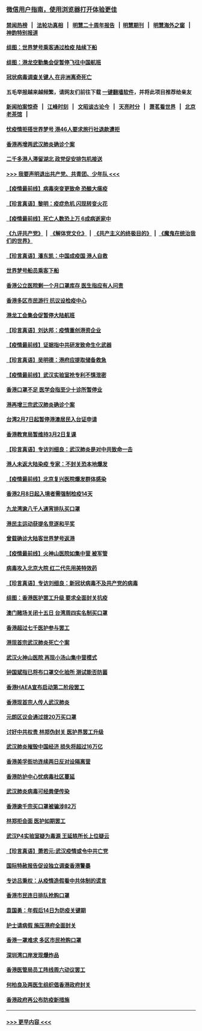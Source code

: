 ### [微信用户指南，使用浏览器打开体验更佳](https://github.com/gfw-breaker/banned-news1/blob/master/indexes/wechat-guide.md?t=0)
#### [禁闻热榜](热点新闻.md?t=0)  &nbsp;&nbsp;|&nbsp;&nbsp; [法轮功真相](https://github.com/gfw-breaker/truth/blob/master/README.md?t=0) &nbsp;&nbsp;|&nbsp;&nbsp; [明慧二十周年报告](https://github.com/gfw-breaker/mh-reports/blob/master/README.md?t=0) &nbsp;&nbsp;|&nbsp;&nbsp;[明慧期刊](https://github.com/gfw-breaker/mh-qikan) &nbsp;&nbsp;|&nbsp;&nbsp; [明慧海外之窗](https://github.com/gfw-breaker/mh-news/blob/master/README.md?t=0) &nbsp;&nbsp;|&nbsp;&nbsp; [神韵特别报道](https://github.com/gfw-breaker/mh-news/blob/master/shenyun.md?t=0)
#### [组图：世界梦号乘客通过检疫 陆续下船](../pages/nsc415/n11858302.md?t=02120111) 
#### [组图：港龙空勤集会促暂停飞往中国航班](../pages/nsc415/n11858190.md?t=02120111) 
#### [冠状病毒调查关键人 在非洲离奇死亡](../pages/nsc415/n11859798.md?t=02120111) 
#### 五毛举报越来越频繁，请网友们前往下载 [一键翻墙软件](https://github.com/gfw-breaker/ssr-accounts)，并将此项目推荐给亲友
#### [新闻拍案惊奇](https://github.com/gfw-breaker/banned-news1/blob/master/pages/link4.md) &nbsp;&nbsp;|&nbsp;&nbsp; [江峰时刻](https://github.com/gfw-breaker/banned-news1/blob/master/pages/link4.md) &nbsp;&nbsp;|&nbsp;&nbsp; [文昭谈古论今](https://github.com/gfw-breaker/banned-news1/blob/master/pages/link4.md) &nbsp;&nbsp;|&nbsp;&nbsp; [天亮时分](https://github.com/gfw-breaker/banned-news1/blob/master/pages/link4.md) &nbsp;&nbsp;|&nbsp;&nbsp; [萧茗看世界](https://github.com/gfw-breaker/banned-news1/blob/master/pages/link4.md) &nbsp;&nbsp;|&nbsp;&nbsp; [北京老茶馆](https://github.com/gfw-breaker/banned-news1/blob/master/pages/link4.md) &nbsp;&nbsp;|&nbsp;&nbsp; 
#### [忧疫情拒搭世界梦号 港46人要求旅行社退款遭拒](../pages/nsc415/n11859849.md?t=02120111) 
#### [香港再增两武汉肺炎确诊个案](../pages/nsc415/n11859833.md?t=02120111) 
#### [二千多港人滞留湖北 政党促安排包机接送](../pages/nsc415/n11859831.md?t=02120111) 
#### [>>> 我要声明退出共产党、共青团、少年队 <<<](https://github.com/begood0513/goodnews/blob/master/quit/letter.md) 
#### [【疫情最前线】病毒突变更致命 恐酿大瘟疫](../pages/nsc415/n11859604.md?t=02120111) 
#### [【珍言真语】黎明：疫症危机 闪现转变火花](../pages/nsc415/n11859199.md?t=02120111) 
#### [【疫情最前线】死亡人数恐上万 6成病逝家中](../pages/nsc415/n11856687.md?t=02120111) 
#### [《九评共产党》](https://github.com/begood0513/9ping.md/blob/master/README.md) &nbsp;|&nbsp; [《解体党文化》](../../../../jtdwh.md/blob/master/README.md)  &nbsp;|&nbsp; [《共产主义的终极目的》](../../../../gczydzjmd.md/blob/master/README.md) &nbsp;|&nbsp; [《魔鬼在统治我们的世界》](../../../../mgztzwmdsj.md/blob/master/README.md) 
#### [【珍言真语】潘东凯：中国成疫国 港人自救](../pages/nsc415/n11856962.md?t=02120111) 
#### [世界梦号船员乘客下船](../pages/nsc415/n11856883.md?t=02120111) 
#### [香港公立医院剩一个月口罩库存 医生指应有人问责](../pages/nsc415/n11856875.md?t=02120111) 
#### [香港多区市民游行 抗议设检疫中心](../pages/nsc415/n11856866.md?t=02120111) 
#### [港龙工会集会促暂停大陆航班](../pages/nsc415/n11856840.md?t=02120111) 
#### [【珍言真语】刘达邦：疫情重创港资企业](../pages/nsc415/n11854274.md?t=02120111) 
#### [【疫情最前线】证据指中共研发致命生化武器](../pages/nsc415/n11853087.md?t=02120111) 
#### [【珍言真语】吴明德：港府应提取储备救急](../pages/nsc415/n11852734.md?t=02120111) 
#### [【疫情最前线】武汉实验室抢专利不慎泄密](../pages/nsc415/n11850310.md?t=02120111) 
#### [香港口罩不足 医学会指至少十诊所暂停业](../pages/nsc415/n11850301.md?t=02120111) 
#### [港再增三宗武汉肺炎确诊个案](../pages/nsc415/n11850328.md?t=02120111) 
#### [台湾2月7日起暂停港澳居民入台证申请](../pages/nsc415/n11850304.md?t=02120111) 
#### [香港教育局暂维持3月2日复课](../pages/nsc415/n11850260.md?t=02120111) 
#### [【珍言真语】专访刘细良：武汉肺炎是对中共致命一击](../pages/nsc415/n11849934.md?t=02120111) 
#### [港人未返大陆染疫 专家：不封关恐本地爆发](../pages/nsc415/n11848021.md?t=02120111) 
#### [【疫情最前线】北京复兴医院爆发群体感染](../pages/nsc415/n11847626.md?t=02120111) 
#### [香港2月8日起入境者需强制检疫14天](../pages/nsc415/n11847658.md?t=02120111) 
#### [九龙湾逾八千人通宵排队买口罩](../pages/nsc415/n11847647.md?t=02120111) 
#### [港民主运动获提名竞逐和平奖](../pages/nsc415/n11847633.md?t=02120111) 
#### [曾载确诊大陆客世界梦号返港](../pages/nsc415/n11847608.md?t=02120111) 
#### [【疫情最前线】火神山医院如集中营 被军管](../pages/nsc415/n11847524.md?t=02120111) 
#### [病毒攻入北京大院 红二代先用美特效药](../pages/nsc415/n11847427.md?t=02120111) 
#### [【珍言真语】专访刘细良：新冠状病毒不及共产党的病毒](../pages/nsc415/n11847164.md?t=02120111) 
#### [组图：香港医护罢工升级 要求全面封关抗疫](../pages/nsc415/n11844107.md?t=02120111) 
#### [澳门赌场关闭十五日 台湾周四实名制买口罩](../pages/nsc415/n11845083.md?t=02120111) 
#### [香港超过七千医护参与罢工](../pages/nsc415/n11845051.md?t=02120111) 
#### [港现首宗武汉肺炎死亡个案](../pages/nsc415/n11844998.md?t=02120111) 
#### [武汉火神山医院 再现小汤山集中营模式](../pages/nsc415/n11844763.md?t=02120111) 
#### [钟国斌指已将布口罩交化验所 测试能否防菌](../pages/nsc415/n11842783.md?t=02120111) 
#### [香港HAEA宣布启动第二阶段罢工](../pages/nsc415/n11842723.md?t=02120111) 
#### [香港现首宗人传人武汉肺炎](../pages/nsc415/n11842766.md?t=02120111) 
#### [元朗区议会通过拨20万买口罩](../pages/nsc415/n11842754.md?t=02120111) 
#### [讨好中共权贵 林郑伪封关 医护界罢工升级](../pages/nsc415/n11842359.md?t=02120111) 
#### [武汉肺炎摧毁中国经济 损失将超过16万亿](../pages/nsc415/n11839723.md?t=02120111) 
#### [香港美孚街坊连续两日反对设隔离营](../pages/nsc415/n11839962.md?t=02120111) 
#### [香港防护中心忧病毒社区蔓延](../pages/nsc415/n11839933.md?t=02120111) 
#### [武汉肺炎病毒可经粪便传染](../pages/nsc415/n11839939.md?t=02120111) 
#### [香港逾千宗买口罩被骗涉82万](../pages/nsc415/n11839914.md?t=02120111) 
#### [林郑拒会面 医护如期罢工](../pages/nsc415/n11839892.md?t=02120111) 
#### [武汉P4实验室疑为毒源 王延轶所长上位疑云](../pages/nsc415/n11835543.md?t=02120111) 
#### [【珍言真语】萧若元:武汉疫情或令中共亡党](../pages/nsc415/n11829394.md?t=02120111) 
#### [国际特赦报告促设独立调查香港警暴](../pages/nsc415/n11833845.md?t=02120111) 
#### [专访吕秉权：从疫情造假看中共体制的谎言](../pages/nsc415/n11833813.md?t=02120111) 
#### [香港市民连日排队抢购口罩](../pages/nsc415/n11833794.md?t=02120111) 
#### [袁国勇：年假后14日为防疫关键期](../pages/nsc415/n11831088.md?t=02120111) 
#### [护士请病假 施压港府全面封关](../pages/nsc415/n11831030.md?t=02120111) 
#### [香港一罩难求 多区市民抢购口罩](../pages/nsc415/n11831002.md?t=02120111) 
#### [深圳湾口岸发现爆炸品](../pages/nsc415/n11828802.md?t=02120111) 
#### [香港医管局员工阵线周六动议罢工](../pages/nsc415/n11828762.md?t=02120111) 
#### [何柏良及两医生组织倡香港政府封关](../pages/nsc415/n11828749.md?t=02120111) 
#### [香港政府再公布防疫新措施](../pages/nsc415/n11828716.md?t=02120111) 

----
#### [ >>> 更早内容 <<< ](../indexes/nsc415-earlier.md)
